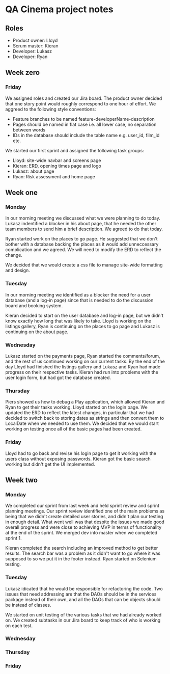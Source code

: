 QA Cinema project notes
=======================

Roles
-----
* Product owner: Lloyd
* Scrum master: Kieran
* Developer: Lukasz
* Developer: Ryan

## Week zero

### Friday
We assigned roles and created our Jira board. The product owner decided that one story point would roughly correspond to one hour of effort.
We aggreed to the following style conventions:
* Feature branches to be named feature-developerName-description
* Pages should be named in flat case i.e. all lower case, no separation between words
* IDs in the database should include the table name e.g. user_id, film_id etc.

We started our first sprint and assigned the following task groups:
* Lloyd: site-wide navbar and screens page
* Kieran: ERD, opening times page and logo
* Lukasz: about page
* Ryan: Risk assessment and home page

## Week one

### Monday
In our morning meeting we discussed what we were planning to do today. Lukasz indentified a blocker in his about page, that he needed the other team members to send him a brief description. We agreed to do that today.

Ryan started work on the places to go page. He suggested that we don't bother with a database backing the places as it would add unneccessary complication and we agreed. We will need to modify the ERD to reflect the change.

We decided that we would create a css file to manage site-wide formatting and design.

### Tuesday
In our morning meeting we identified as a blocker the need for a user database (and a log-in page) since that is needed to do the discussion board and booking system.

Kieran decided to start on the user database and log-in page, but we didn't know exactly how long that was likely to take. Lloyd is working on the listings gallery, Ryan is continuing on the places to go page and Lukasz is continuing on the about page.

### Wednesday
Lukasz started on the payments page, Ryan started the comments/forum, and the rest of us continued working on our current tasks. By the end of the day Lloyd had finished the listings gallery and Lukasz and Ryan had made progress on their respective tasks. Kieran had run into problems with the user login form, but had got the database created.

### Thursday
Piers showed us how to debug a Play application, which allowed Kieran and Ryan to get their tasks working. Lloyd started on the login page. We updated the ERD to reflect the latest changes, in particular that we had decided to switch back to storing dates as strings and then convert them to LocalDate when we needed to use them. We decided that we would start working on testing once all of the basic pages had been created.

### Friday
Lloyd had to go back and revise his login page to get it working with the users class without exposing passwords. Kieran got the basic search working but didn't get the UI implemented.

## Week two

### Monday
We completed our sprint from last week and held sprint review and sprint planning meetings. Our sprint review identified one of the main problems as being that we didn't create detailed user stories, and didn't plan our testing in enough detail. What went well was that despite the issues we made good overall progress and were close to achieving MVP in terms of functionality at the end of the sprint. We merged dev into master when we completed sprint 1.

Kieran completed the search including an improved method to get better results. The search bar was a problem as it didn't want to go where it was supposed to so we put it in the footer instead. Ryan started on Selenium testing.

### Tuesday
Lukasz idicated that he would be responsible for refactoring the code. Two issues that need addressing are that the DAOs should be in the services package instead of their own, and all the DAOs that can be objects should be instead of classes.

We started on unit testing of the various tasks that we had already worked on. We created subtasks in our Jira board to keep track of who is working on each test.

### Wednesday

### Thursday

### Friday
